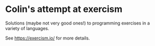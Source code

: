 # Colin's attempt at exercism

Solutions (maybe not very good ones!) to programming exercises in a variety of languages.

See https://exercism.io/ for more details.